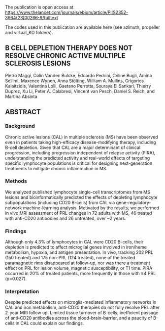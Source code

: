 The publication is open access at https://www.thelancet.com/journals/ebiom/article/PIIS2352-3964(23)00266-9/fulltext

The codes used in this publication are available here (see azimuth, propeller and virtual_KO folders).

## B CELL DEPLETION THERAPY DOES NOT RESOLVE CHRONIC ACTIVE MULTIPLE SCLEROSIS LESIONS
Pietro Maggi, Colin Vanden Bulcke, Edoardo Pedrini, Céline Bugli, Amina Sellimi, Maxence Wynen, Anna Stölting, William A. Mullins, Grigorios Kalaitzidis, Valentina Lolli, Gaetano Perrotta, Souraya El Sankari, Thierry Duprez, Xu Li, Peter A. Calabresi, Vincent van Pesch, Daniel S. Reich, and Martina Absinta

## ABSTRACT
### Background
Chronic active lesions (CAL) in multiple sclerosis (MS) have been observed even in patients taking high-efficacy disease-modifying therapy, including B-cell depletion. Given that CAL are a major determinant of clinical progression, including progression independent of relapse activity (PIRA), understanding the predicted activity and real-world effects of targeting specific lymphocyte populations is critical for designing next-generation treatments to mitigate chronic inflammation in MS.
### Methods
We analyzed published lymphocyte single-cell transcriptomes from MS lesions and bioinformatically predicted the effects of depleting lymphocyte subpopulations (including CD20 B-cells) from CAL via gene-regulatory-network machine-learning analysis. Motivated by the results, we performed in vivo MRI assessment of PRL changes in 72 adults with MS, 46 treated with anti-CD20 antibodies and 26 untreated, over ~2 years.
### Findings
Although only 4.3% of lymphocytes in CAL were CD20 B-cells, their depletion is predicted to affect microglial genes involved in iron/heme metabolism, hypoxia, and antigen presentation. In vivo, tracking 202 PRL (150 treated) and 175 non-PRL (124 treated), none of the treated paramagnetic rims disappeared at follow-up, nor was there a treatment effect on PRL for lesion volume, magnetic susceptibility, or T1 time. PIRA occurred in 20% of treated patients, more frequently in those with ≥4 PRL (p=0.027).
### Interpretation
Despite predicted effects on microglia-mediated inflammatory networks in CAL and iron metabolism, anti-CD20 therapies do not fully resolve PRL after 2-year MRI follow up. Limited tissue turnover of B-cells, inefficient passage of anti-CD20 antibodies across the blood-brain-barrier, and a paucity of B-cells in CAL could explain our findings.
